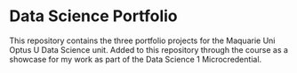 # Data Science Portfolio

This repository contains the three portfolio projects for the Maquarie Uni Optus U Data Science unit. Added to this repository through the course as a showcase for my work as part of the Data Science 1 Microcredential.

